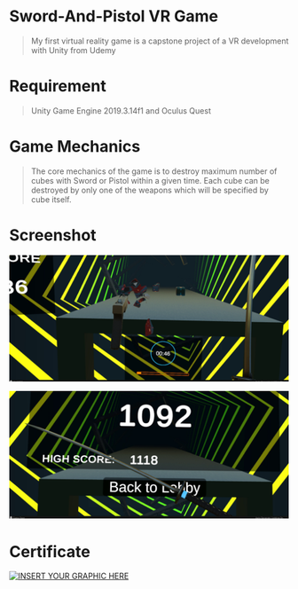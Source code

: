 # Sword-And-Pistol VR Game
> My first virtual reality game is a capstone project of a VR development with Unity from Udemy

# Requirement
> Unity Game Engine 2019.3.14f1 and Oculus Quest 

# Game Mechanics
> The core mechanics of the game is to destroy maximum number of cubes with Sword or Pistol within a given time. Each cube can be destroyed by only one of the weapons which will be specified by cube itself.  
 
# Screenshot

<img src="https://github.com/aakash-m/Sword-And-Pistol/blob/master/Assets/Screenshots/Gameplay1.png" title="GAMEPLAY_shooting" alt="Gameplay1"></a>

<img src="https://github.com/aakash-m/Sword-And-Pistol/blob/master/Assets/Screenshots/Gameplay2.png" title="GAMEPLAY_Score" alt="Gameplay2"></a>


# Certificate
 
 [![INSERT YOUR GRAPHIC HERE](https://udemy-certificate.s3.amazonaws.com/image/UC-c1d81997-1748-4845-b145-a42befdc1d23.jpg)]()
